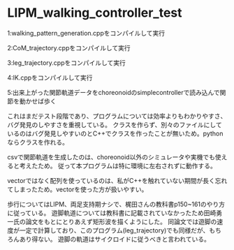 # LIPM_walking_controller_test

1:walking_pattern_generation.cppをコンパイルして実行

2:CoM_trajectory.cppをコンパイルして実行

3:leg_trajectory.cppをコンパイルして実行

4:IK.cppをコンパイルして実行

5:出来上がった関節軌道データをchoreonoidのsimplecontrollerで読み込んで関節を動かせば歩く

これはまだテスト段階であり、プログラムについては効率よりもわかりやすさ、バグ発見のしやすさを重視している。
クラスを作らず、別々のファイルにしているのはバグ発見しやすいのとC++でクラスを作ったことが無いため。pythonならクラスを作れる。

csvで関節軌道を生成したのは、choreonoid以外のシミュレータや実機でも使えると考えたため。
従って本プログラムは特に環境に左右されずに動作する。

vectorではなく配列を使っているのは、私がC++を触れていない期間が長く忘れてしまったため。vectorを使った方が扱いやすい。

歩行についてはLIPM、両足支持期ナシで、梶田さんの教科書p150~161のやり方に従っている。
遊脚軌道については教科書に記載されていなかったため田崎勇一氏の論文をもとにとりあえず矩形波を描くようにした。
同論文では遊脚の速度が一定で計算しており、このプログラム(leg_trajectory)でも同様だが、もちろんあり得ない。
遊脚の軌道はサイクロイドに従うべきと言われている。
